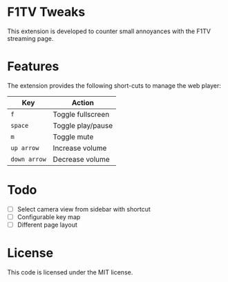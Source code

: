 # F1TV Tweaks

This extension is developed to counter small annoyances with the F1TV streaming page.

# Features
The extension provides the following short-cuts to manage the web player:

| Key | Action |
|-----|--------|
|`f`|Toggle fullscreen|
|`space`| Toggle play/pause |
|`m`|Toggle mute|
|`up arrow`|Increase volume|
|`down arrow`|Decrease volume|

# Todo
 - [ ] Select camera view from sidebar with shortcut
 - [ ] Configurable key map
 - [ ] Different page layout

# License
This code is licensed under the MIT license.